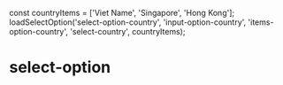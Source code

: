 const countryItems = ['Viet Name', 'Singapore', 'Hong Kong'];
loadSelectOption('select-option-country', 'input-option-country', 'items-option-country', 'select-country', countryItems);
# select-option